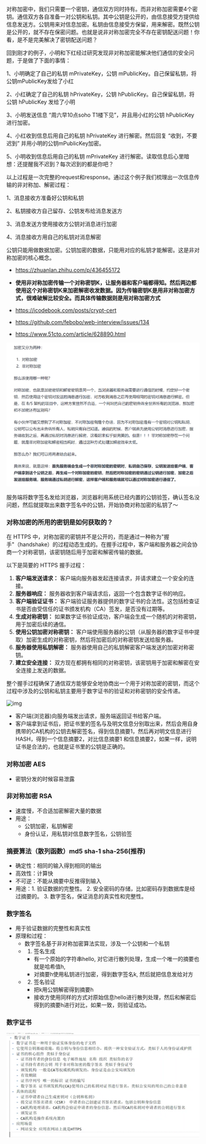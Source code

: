 对称加密中，我们只需要一个密钥，通信双方同时持有。而非对称加密需要4个密钥。通信双方各自准备一对公钥和私钥。其中公钥是公开的，由信息接受方提供给信息发送方。公钥用来对信息加密。私钥由信息接受方保留，用来解密。既然公钥是公开的，就不存在保密问题。也就是说非对称加密完全不存在密钥配送问题！你看，是不是完美解决了密钥配送问题？

回到刚才的例子，小明和下红经过研究发现非对称加密能解决他们通信的安全问题，于是做了下面的事情：

1、小明确定了自己的私钥 mPrivateKey，公钥 mPublicKey。自己保留私钥，将公钥mPublicKey发给了小红

2、小红确定了自己的私钥 hPrivateKey，公钥 hPublicKey。自己保留私钥，将公钥 hPublicKey 发给了小明

3、小明发送信息 “周六早10点soho T1楼下见”，并且用小红的公钥 hPublicKey 进行加密。

4、小红收到信息后用自己的私钥 hPrivateKey 进行解密。然后回复 “收到，不要迟到” 并用小明的公钥mPublicKey加密。

5、小明收到信息后用自己的私钥 mPrivateKey 进行解密。读取信息后心里暗想：还提醒我不迟到？每次迟到的都是你吧？

以上过程是一次完整的request和response。通过这个例子我们梳理出一次信息传输的非对称加、解密过程：

1、消息接收方准备好公钥和私钥

2、私钥接收方自己留存、公钥发布给消息发送方

3、消息发送方使用接收方公钥对消息进行加密

4、消息接收方用自己的私钥对消息解密

公钥只能用做数据加密。公钥加密的数据，只能用对应的私钥才能解密。这是非对称加密的核心概念。

- https://zhuanlan.zhihu.com/p/436455172

- **使用非对称加密传输一个对称密钥K，让服务器和客户端都得知。然后两边都使用这个对称密钥K来加密解密收发数据。因为传输密钥K是用非对称加密方式，很难破解比较安全。而具体传输数据则是用对称加密方式**
- https://icodebook.com/posts/crypt-cert
- https://github.com/febobo/web-interview/issues/134

- https://www.51cto.com/article/628890.html



![image-20230323134829047](../../public/image-20230323134829047.png)

服务端将数字签名发给浏览器，浏览器利用系统已经内置的公钥验签，确认签名没问题，然后就提取出来数字签名中的公钥，开始协商对称加密的私钥了～



### 对称加密的所用的密钥是如何获取的？

在 HTTPS 中，对称加密的密钥并不是公开的，而是通过一种称为"握手"（handshake）的过程动态生成的。在握手过程中，客户端和服务器之间会协商一个对称密钥，该密钥随后用于加密和解密传输的数据。

以下是简要的 HTTPS 握手过程：

1. **客户端发送请求：** 客户端向服务器发起连接请求，并请求建立一个安全的连接。
2. **服务器响应：** 服务器收到客户端请求后，返回一个包含数字证书的响应。
3. **客户端验证证书：** 客户端验证服务器提供的数字证书的合法性。这包括检查证书是否由受信任的证书颁发机构（CA）签发，是否没有过期等。
4. **生成对称密钥：** 如果数字证书验证成功，客户端会生成一个随机的对称密钥，用于加密后续的通信。
5. **使用公钥加密对称密钥：** 客户端使用服务器的公钥（从服务器的数字证书中提取）加密生成的对称密钥，然后将加密后的对称密钥发送给服务器。
6. **服务器使用私钥解密：** 服务器使用自己的私钥解密客户端发送的加密对称密钥。
7. **建立安全连接：** 双方现在都拥有相同的对称密钥，该密钥用于加密和解密在安全连接上发送的数据。

整个握手过程确保了通信双方能够安全地协商出一个用于对称加密的密钥，而这个过程中涉及的公钥和私钥主要用于数字证书的验证和对称密钥的安全传递。





![img](https://s2.51cto.com/oss/202010/18/77a47b55ce37018d34477f51c4932417.jpg)

- 客户端(浏览器)向服务端发出请求，服务端返回证书给客户端。
- 客户端拿到证书后，把证书里的签名与及明文信息分别取出来，然后会用自身携带的CA机构的公钥去解密签名，得到信息摘要1，然后再对明文信息进行HASH，得到一个信息摘要2，对比信息摘要1 和信息摘要2，如果一样，说明证书是合法的，也就是证书里的公钥是正确的。


### 对称加密 AES
- 密钥分发的时候容易泄露

### 非对称加密 RSA
- 速度慢，不合适加密解密大量的数据
- 用途：
    - 公钥加密，私钥解密
    - 身份认证，用私钥对信息数字签名，公钥验签

### 摘要算法（散列函数）md5 sha-1 sha-256(推荐)
- 确定性：相同的输入得到相同的输出
- 高效性：计算快
- 不可逆：不能从摘要中反推得到输入
- 用途：1. 验证数据的完整性。 2. 安全密码的存储，比如密码存到数据库是经过摘要的。 3. 数字签名，保证消息的真实性和完整性。

### 数字签名
- 用于验证数据的完整性和真实性
- 原理和过程：
  - 数字签名基于非对称加密算法实现，涉及一个公钥和一个私钥
  - 1. 签名生成
    - 有一个原始的字符串hello, 对它进行散列处理，生成一个唯一的摘要也就是哈希值h,
    - 对摘要h使用私钥进行加密，得到数字签名k, 然后就把信息发给对方
  - 2. 签名验证
    - 把k用公钥解密得到摘要h
    - 接收方使用同样的方式对原始信息hello进行散列处理，然后和解密后得到的摘要h进行对比，如果一致，则验证成功。

### 数字证书

![image-20240107231054570](../../public/image-20240107231054570.png)
